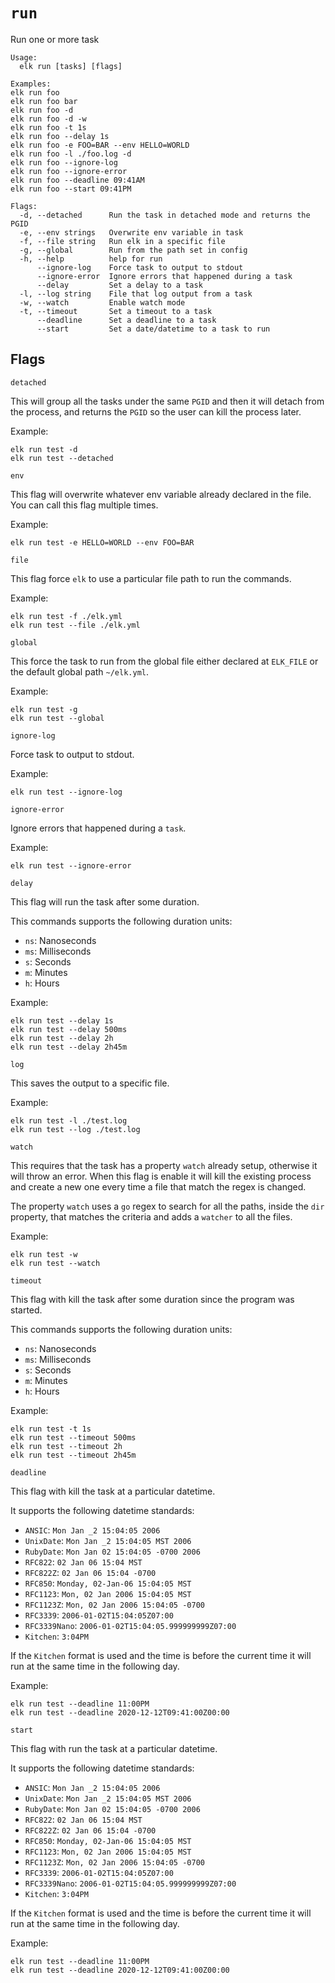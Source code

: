 # `run`

Run one or more task

```
Usage: 
  elk run [tasks] [flags]

Examples:
elk run foo
elk run foo bar
elk run foo -d
elk run foo -d -w
elk run foo -t 1s
elk run foo --delay 1s
elk run foo -e FOO=BAR --env HELLO=WORLD
elk run foo -l ./foo.log -d
elk run foo --ignore-log
elk run foo --ignore-error
elk run foo --deadline 09:41AM
elk run foo --start 09:41PM

Flags:
  -d, --detached      Run the task in detached mode and returns the PGID
  -e, --env strings   Overwrite env variable in task   
  -f, --file string   Run elk in a specific file
  -g, --global        Run from the path set in config
  -h, --help          help for run
      --ignore-log    Force task to output to stdout
      --ignore-error  Ignore errors that happened during a task
      --delay         Set a delay to a task
  -l, --log string    File that log output from a task
  -w, --watch         Enable watch mode
  -t, --timeout       Set a timeout to a task
      --deadline      Set a deadline to a task
      --start      	  Set a date/datetime to a task to run
```

## Flags

`detached`

This will group all the tasks under the same `PGID` and then it will detach from the process, and returns the `PGID` so 
the user can kill the process later.

Example:

```
elk run test -d
elk run test --detached
```

`env`

This flag will overwrite whatever env variable already declared in the file. You can call this flag multiple times.

Example:
```
elk run test -e HELLO=WORLD --env FOO=BAR
```

`file`

This flag force `elk` to use a particular file path to run the commands.

Example:
```
elk run test -f ./elk.yml
elk run test --file ./elk.yml
```

`global`

This force the task to run from the global file either declared at `ELK_FILE` or the default global path `~/elk.yml`.

Example:

```
elk run test -g
elk run test --global
```

`ignore-log`

Force task to output to stdout.

Example:

```
elk run test --ignore-log
```

`ignore-error`

Ignore errors that happened during a `task`.

Example:

```
elk run test --ignore-error
```

`delay`

This flag will run the task after some duration.

This commands supports the following duration units:
- `ns`: Nanoseconds
- `ms`: Milliseconds
- `s`: Seconds
- `m`: Minutes
- `h`: Hours

Example:

```
elk run test --delay 1s
elk run test --delay 500ms
elk run test --delay 2h
elk run test --delay 2h45m
```

`log`

This saves the output to a specific file.

Example:

```
elk run test -l ./test.log
elk run test --log ./test.log
```

`watch`

This requires that the task has a property `watch` already setup, otherwise it will throw an error. When this flag is 
enable it will kill the existing process and create a new one every time a file that match the regex is changed.

The property `watch` uses a `go` regex to search for all the paths, inside the `dir` property, that matches 
the criteria and adds a `watcher` to all the files.

Example:

```
elk run test -w
elk run test --watch
```

`timeout`

This flag with kill the task after some duration since the program was started.

This commands supports the following duration units:
- `ns`: Nanoseconds
- `ms`: Milliseconds
- `s`: Seconds
- `m`: Minutes
- `h`: Hours

Example:

```
elk run test -t 1s
elk run test --timeout 500ms
elk run test --timeout 2h
elk run test --timeout 2h45m
```

`deadline`

This flag with kill the task at a particular datetime.

It supports the following datetime standards:
- `ANSIC`: `Mon Jan _2 15:04:05 2006`
- `UnixDate`: `Mon Jan _2 15:04:05 MST 2006`
- `RubyDate`: `Mon Jan 02 15:04:05 -0700 2006`
- `RFC822`: `02 Jan 06 15:04 MST`
- `RFC822Z`: `02 Jan 06 15:04 -0700`
- `RFC850`: `Monday, 02-Jan-06 15:04:05 MST`
- `RFC1123`: `Mon, 02 Jan 2006 15:04:05 MST`
- `RFC1123Z`: `Mon, 02 Jan 2006 15:04:05 -0700`
- `RFC3339`: `2006-01-02T15:04:05Z07:00`
- `RFC3339Nano`: `2006-01-02T15:04:05.999999999Z07:00`
- `Kitchen`: `3:04PM`

If the `Kitchen` format is used and the time is before the current time it will run
at the same time in the following day.


Example:

```
elk run test --deadline 11:00PM
elk run test --deadline 2020-12-12T09:41:00Z00:00
```

`start`

This flag with run the task at a particular datetime.

It supports the following datetime standards:
- `ANSIC`: `Mon Jan _2 15:04:05 2006`
- `UnixDate`: `Mon Jan _2 15:04:05 MST 2006`
- `RubyDate`: `Mon Jan 02 15:04:05 -0700 2006`
- `RFC822`: `02 Jan 06 15:04 MST`
- `RFC822Z`: `02 Jan 06 15:04 -0700`
- `RFC850`: `Monday, 02-Jan-06 15:04:05 MST`
- `RFC1123`: `Mon, 02 Jan 2006 15:04:05 MST`
- `RFC1123Z`: `Mon, 02 Jan 2006 15:04:05 -0700`
- `RFC3339`: `2006-01-02T15:04:05Z07:00`
- `RFC3339Nano`: `2006-01-02T15:04:05.999999999Z07:00`
- `Kitchen`: `3:04PM`

If the `Kitchen` format is used and the time is before the current time it will run
at the same time in the following day.


Example:

```
elk run test --deadline 11:00PM
elk run test --deadline 2020-12-12T09:41:00Z00:00
```